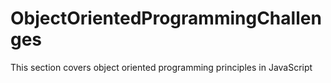 # ObjectOrientedProgrammingChallenges
This section covers object oriented programming principles in JavaScript
